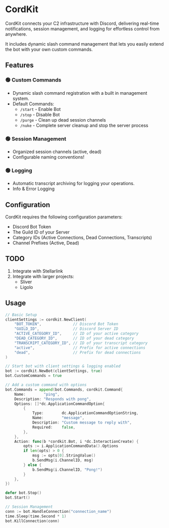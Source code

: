 # CordKit

CordKit connects your C2 infrastructure with Discord, delivering real-time notifications, session management, and logging for effortless control from anywhere.

It includes dynamic slash command management that lets you easily extend the bot with your own custom commands.

## Features

### 🟢 Custom Commands
- Dynamic slash command registration with a built in management system.
- Default Commands:
  - `/start` - Enable Bot
  - `/stop` - Disable Bot
  - `/purge` - Clean up dead session channels
  - `/nuke` - Complete server cleanup and stop the server process

### 🟢 Session Management
- Organized session channels (active, dead)
- Configurable naming conventions!

### 🟢 Logging
- Automatic transcript archiving for logging your operations.
- Info & Error Logging

## Configuration

CordKit requires the following configuration parameters:
- Discord Bot Token
- The Guild ID of your Server
- Category IDs (Active Connections, Dead Connections, Transcripts)
- Channel Prefixes (Active, Dead)

## TODO

1. Integrate with Stellarlink
2. Integrate with larger projects:
   - Sliver
   - Ligolo

## Usage

```go
// Basic Setup
clientSettings := cordkit.NewClient(
    "BOT_TOKEN",              // Discord Bot Token
    "GUILD_ID",               // Discord Server ID
    "ACTIVE_CATEGORY_ID",     // ID of your active category
    "DEAD_CATEGORY_ID",       // ID of your dead category
    "TRANSCRIPT_CATEGORY_ID", // ID of your transcript category
    "active",                 // Prefix for active connections
    "dead",                   // Prefix for dead connections
)

// Start bot with client settings & logging enabled
bot := cordkit.NewBot(clientSettings, true)
bot.CustomCommands = true

// Add a custom command with options
bot.Commands = append(bot.Commands, cordkit.Command{
    Name:        "ping",
    Description: "Responds with pong",
    Options: []*dc.ApplicationCommandOption{
        {
            Type:        dc.ApplicationCommandOptionString,
            Name:        "message",
            Description: "Custom message to reply with",
            Required:    false,
        },
    },
    Action: func(b *cordkit.Bot, i *dc.InteractionCreate) {
        opts := i.ApplicationCommandData().Options
        if len(opts) > 0 {
            msg := opts[0].StringValue()
            b.SendMsg(i.ChannelID, msg)
        } else {
            b.SendMsg(i.ChannelID, "Pong!")
        }
    },
})

defer bot.Stop()
bot.Start()

// Session Management
conn := bot.HandleConnection("connection_name")
time.Sleep(time.Second * 1)
bot.KillConnection(conn)
```
